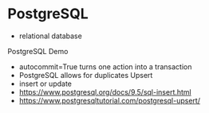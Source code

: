 # PostgreSQL
- relational database 

PostgreSQL Demo
- autocommit=True turns one action into a transaction
- PostgreSQL allows for duplicates
Upsert
- insert or update
- https://www.postgresql.org/docs/9.5/sql-insert.html
- https://www.postgresqltutorial.com/postgresql-upsert/

